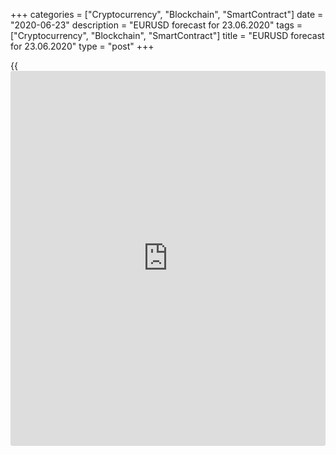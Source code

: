+++
categories = ["Cryptocurrency", "Blockchain", "SmartContract"]
date = "2020-06-23"
description = "EURUSD forecast for 23.06.2020"
tags = ["Cryptocurrency", "Blockchain", "SmartContract"]
title = "EURUSD forecast for 23.06.2020"
type = "post"
+++

{{<iframe id="large-banner" src="https://www.bounty.group/#slide=5.0" width="100%" height="600" scrolling="no" style="border: 0px solid rgb(216, 221, 230); border-radius: 3px;">}}

June 23, 2020

June 23, 2020

Dollar: the devil is in the detailsDmitri Demidenko

## The White House doesn’t plan a deep correction of the S&P 500

The business won’t go on well without the agreement among the
businessmen. White House trade [advisor](https://www.fintechee.com/tutorial-for-forex-trading/expert-advisor/) Peter Navarro said the US trade
deal with China is “over”, which has shaken financial markets. The S&P
500 has been down, which is not what the US administration wanted. Both
the trade [advisor](https://www.fintechee.com/tutorial-for-forex-trading/expert-advisor/), who said his words were taken out of context, and
Donald Trump had to make excuses. The US President tweeted that the
China trade deal is fully intact. It seems to be a minor episode, but
the devil is always in the details. Trump will do his best to avert the
crash of the US stock indexes, and so, the [EUR/USD][1] bulls could go
ahead.

The second wave of the pandemic and the escalation of the trade war are
the factors that can weigh on the S&P 500. Despite the record number of
coronavirus cases in some US states and the world, serious problems
because of the coronavirus in Basil, financial markets still hope for a
soon victory over the pandemic. The [news](https://www.letsplayfx.com/blog/forex-news-website/) about coronavirus vaccine and
cure gives the global stock market optimism. As for trade wars, Robert
Lighthizer said the parties are willing to meet their obligations under
the agreement on time. Furthermore, Beijing is willing to increase
purchases of US agricultural products and to fulfill its promise to buy
an additional $200 billion in American goods and services over the next
two years. This should have reassured [investor](https://www.fintechee.com/tutorial-for-forex-trading/investor-mode/)s. However, one wrong
phrase by Peter Navarro has caused much stress.

Remarkably, China didn’t feature a lively response to Trump’s attacks,
including the threats to break all the relations. According to the US
former national security adviser John Bolton, Beijing wants Trump to be
re-elected as the US president. Why should China want this? Trump
threatens with new tariffs and blames China for the coronavirus
pandemic. This may be because Trump does more harm to the USA than to
China. By the way, China’s economy, according to Bloomberg’s experts,
will avert the recession and should be growing faster than it was
earlier expected. China’s GDP should be up by 1.5% in the second quarter
and by 1.8% in 2020. In May, it was expected to be 1.2% and 1.7%.

Good [news](https://www.letsplayfx.com/blog/forex-news-website/) from China should support the export-led economy of euro-area,
as well as the euro. Moreover, the ECB is not willing to openly confront
Germany’s Constitutional Court, which required the €2.5 trillion QE to
be justified by an independent organization. According to Christine
Lagarde, the European central bank does this at each meeting.

 **Dynamics of European QE**

![LiteForex: EURUSD forecast for 23.06.2020][2]

 _Source: Bloomberg_

The [EUR/USD][1] bulls expect that the minutes of the June meeting of
the Governing Council should express a more conciliatory position.
Remember, the ECB decided to boost the QE size by €600 billion at the
last meeting. The euro will also be supported by a strong reading of the
euro-area PMI. According to Bloomberg forecasts, both the manufacturing
PMI and services PMI should continue growing after reaching the low in
April. Strong PMI data could push the euro up to the resistance at
$1.1280-$1.1285.

* * *

P.S. Did you like my article? Share it in social networks: it will be
the best “thank you" :)

Ask me questions and comment below. I’ll be glad to answer your
questions and give necessary explanations.

 **Useful links:**

  * I recommend trying to trade with a reliable broker [here][3]. The system allows you to trade by yourself or copy successful traders from all across the globe.
  * Use my promo-code BLOG for getting deposit bonus 50% on LiteForex platform. Just enter this code in the appropriate field while [depositing][4] your trading account.
  * Telegram channel with high-quality analytics, Forex reviews, training articles, and other useful things for traders <t.me/liteforex>

## Price chart of EURUSD in real time mode

![Dollar: the devil is in the details][5]

The content of this article reflects the author’s opinion and does not
necessarily reflect the official position of LiteForex. The material
published on this page is provided for informational purposes only and
should not be considered as the provision of investment advice for the
purposes of Directive 2004/39/EC.

Rate this article:

{{value}}

( {{count}} {{title}} )

   1. my.liteforex.com/trading/chart?symbol=EURUSD&returnUrl=true
   2. cdn.liteforex.com/cache/uploads/blog_post/eurusd/euro-qe-23-06-20.jpg?w=30&s=5aa1a7ff398e233972b1f046976ea059
   3. my.liteforex.com/?category=analysts-opinions&slug=dollar-the-devil-is-in-the-details&openPopup=%2Fregistration%2Fpopup&utm_source=blog&utm_medium=article&utm_campaign=bonus
   4. my.liteforex.com/deposit/?category=analysts-opinions&slug=dollar-the-devil-is-in-the-details&promo_code=BLOG&utm_source=blog&utm_medium=article&utm_campaign=bonus
   5. cdn.liteforex.com/cache/uploads/blog_post/eurusd/liteforex-blog-eurusd-23-06-20.jpg?q=75&w=1000&s=dac2a13b2236f735526e3ea230e3b8e2
